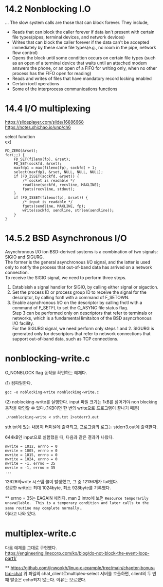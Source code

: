 # 14.2 Nonblocking I.O
... The slow system calls are those that can block forever. They include,

- Reads that can block the caller forever if data isn't present with certain file types(pipes, terminal devices, and network devices)
- Writes that can block the caller forever if the data can't be accepted immediately by these same file types(e.g., no room in the pipe, network flow control)
- Opens the block until some condition occurs on certain file types (such as an open of a terminal device that waits until an attached modem answers the phone, or an open of a FIFO for writing only, when no other process has the FIFO open for reading)
- Reads and writes of files that have mandatory record locking enabled
- Certain ioctl operations
- Some of the interprocess communications functions

# 14.4 I/O multiplexing
https://slideplayer.com/slide/16886668   
https://notes.shichao.io/unp/ch6   

select function   
ex)   
```
FD_ZERO(&rset);
for(;;) {
	FD_SET(fileno(fp), &rset);
	FD_SET(sockfd, &rset);
	maxfdp1 = max(fileno(fp), sockfd) + 1;
	select(maxfdp1, &rset, NULL, NULL, NULL);
	if (FD_ISSET(sockfd, &rset)) {
		/* socket is readable */
		readline(sockfd, recvline, MAXLINE);
		fputs(recvline, stdout);
	}
	if (FD_ISSET(fileno(fp), &rset)) {
		/* input is readable */
		fgets(sendline, MAXLINE, fp);
		write(sockfd, sendline, strlen(sendline));
	}
}
```

# 14.5.2 BSD Asynchronous I/O
Asynchronous I/O ion BSD-derived systems is a combination of two signals: SIGIO and SIGURG.   
The former is the general asynchronous I/O signal, and the latter is used only to notify the process that out-of-band data has arrived on a network connection.   
To receive the SIGIO signal, we need to perform three steps.
1. Establsish a signal handler for SIGIO, by calling either signal or sigaction.
2. Set the process ID or process group ID to receive the signal for the descriptor, by calling fcntl with a command of F_SETOWN.
3. Enable asynchronous I/O on the descriptor by calling fnctl with a command of F_SETFL to set the O_ASYNC file status flag.   
Step 3 can be performed only on descriptors that refer to terminals or networks, which is a fundamental limitaiton of the BSD asyncrhonous I/O facility.   
For the SIGURG signal, we need perform only steps 1 and 2. SIGURG is generated only for descriptors that refer to network connections that support out-of-band data, such as TCP connections.


# nonblocking-write.c
O_NONBLOCK flag 동작을 확인하는 예제다.

(1) 컴파일한다.
```
gcc -o noblocking-write nonblocking-write.c
```

(2) noblocking-write를 실행한다.
input 파일 크기는 1kB를 넘어가야 non blocking 동작을 확인할 수 있다.(1KB이면 한 번의 write으로 프로그램이 끝나기 때문)
```
./nonblocking-write < sth.txt 2>stderr3.out
```
sth.txt에 있는 내용이 터미널에 출력되고, 프로그램의 로그는 stderr3.out에 출력한다.



644kB인 input으로 실험했을 때, 다음과 같은 결과가 나왔다.
```
nwrite = 1012, errno = 0
nwrite = 1005, errno = 0
nwrite = 1015, errno = 0
nwrite = 1024, errno = 0
nwrite = -1, errno = 35
nwrite = -1, errno = 35
...
```
12628의write 시스템 콜이 발생했고, 그 중 12136개가 fail했다.   
성공한 write는 최대 1024byte, 최소 928byte를 기록했다.


** errno = 35는 EAGAIN 에러다.
man 2 intro에 보면 `Resource temporarily unavailable.  This is a temporary condition and later calls to the same routine may complete normally.`.  
이라고 나와 있다.

# multiplex-write.c
다음 예제를 그대로 구현했다.   
https://engineering.linecorp.com/ko/blog/do-not-block-the-event-loop-part1/

** 
https://github.com/jinwookh/linux-c-example/tree/main/chapter-bonus-tcp-chat
위 파일의 chat_client로multiplex-select 서버를 호출하면, client의 두 번째 발송은 echo되지 않는다. 이유는 모르겠다.
